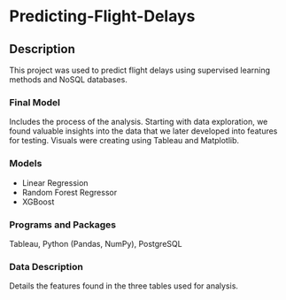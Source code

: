 # Predicting-Flight-Delays

## Description
This project was used to predict flight delays using supervised learning methods and NoSQL databases.

### Final Model
Includes the process of the analysis. Starting with data exploration, we found valuable insights into the data that we later developed into features for testing. Visuals were creating using Tableau and Matplotlib.

### Models
- Linear Regression
- Random Forest Regressor
- XGBoost

### Programs and Packages
Tableau, Python (Pandas, NumPy), PostgreSQL

### Data Description
Details the features found in the three tables used for analysis.
